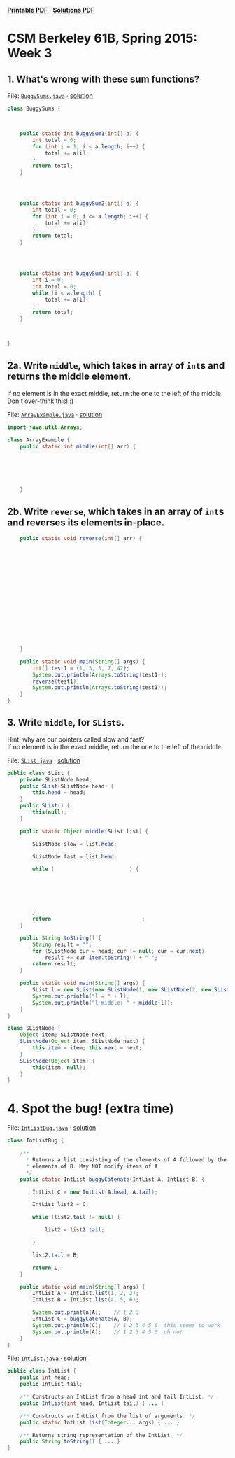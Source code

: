 **[Printable PDF](http://csmberkeley.github.io/cs61b/week03/csm61b-week03.pdf)** &middot; **[Solutions PDF](http://csmberkeley.github.io/cs61b/week03/csm61b-week03-soln.pdf)**

# CSM Berkeley 61B, Spring 2015: Week 3



## 1. What's wrong with these sum functions?

File: [`BuggySums.java`](code/BuggySums.java) &middot; [solution](code-soln/BuggySums.java)

```java
class BuggySums {



    public static int buggySum1(int[] a) {
        int total = 0;
        for (int i = 1; i < a.length; i++) { 
            total += a[i];
        }
        return total;
    }




    public static int buggySum2(int[] a) {
        int total = 0;
        for (int i = 0; i <= a.length; i++) {
            total += a[i];
        }
        return total;
    }




    public static int buggySum3(int[] a) {
        int i = 0;
        int total = 0;
        while (i < a.length) {
            total += a[i];
        }
        return total;
    }



}
```



## 2a. Write `middle`, which takes in array of `int`s and returns the middle element.
If no element is in the exact middle, return the one to the left of the middle.  
Don't over-think this! :)

File: [`ArrayExample.java`](code/ArrayExample.java) &middot; [solution](code-soln/ArrayExample.java)

```java
import java.util.Arrays;

class ArrayExample {
    public static int middle(int[] arr) {






    }

```


## 2b. Write `reverse`, which takes in an array of `int`s and reverses its elements in-place.

```java
    public static void reverse(int[] arr) {

















    }

    public static void main(String[] args) {
        int[] test1 = {1, 3, 3, 7, 42};
        System.out.println(Arrays.toString(test1));
        reverse(test1);
        System.out.println(Arrays.toString(test1));
    }
}
```



## 3. Write `middle`, for `SList`s.
Hint: why are our pointers called slow and fast?  
If no element is in the exact middle, return the one to the left of the middle.

File: [`SList.java`](code/SList.java) &middot; [solution](code-soln/SList.java)

```java
public class SList {
    private SListNode head;
    public SList(SListNode head) {
        this.head = head;
    }
    public SList() {
        this(null);
    }

    public static Object middle(SList list) {

        SListNode slow = list.head;

        SListNode fast = list.head;

        while (                        ) {






        }
        return                             ;
    }

    public String toString() {
        String result = "";
        for (SListNode cur = head; cur != null; cur = cur.next)
            result += cur.item.toString() + " ";
        return result;
    }

    public static void main(String[] args) {
        SList l = new SList(new SListNode(1, new SListNode(2, new SListNode(3))));
        System.out.println("l = " + l);
        System.out.println("l middle: " + middle(l));
    }
}

class SListNode {
    Object item; SListNode next;
    SListNode(Object item, SListNode next) {
        this.item = item; this.next = next;
    }
    SListNode(Object item) {
        this(item, null);
    }
}
```



# 4. Spot the bug! (extra time)

File: [`IntListBug.java`](code/IntListBug.java) &middot; [solution](code-soln/IntListBug.java)

```java
class IntListBug {

    /**
      * Returns a list consisting of the elements of A followed by the
      * elements of B. May NOT modify items of A.
      */
    public static IntList buggyCatenate(IntList A, IntList B) {

        IntList C = new IntList(A.head, A.tail);

        IntList list2 = C;

        while (list2.tail != null) {

            list2 = list2.tail;

        }

        list2.tail = B;

        return C;
    }

    public static void main(String[] args) {
        IntList A = IntList.list(1, 2, 3);
        IntList B = IntList.list(4, 5, 6);

        System.out.println(A);    // 1 2 3
        IntList C = buggyCatenate(A, B);
        System.out.println(C);    // 1 2 3 4 5 6  this seems to work
        System.out.println(A);    // 1 2 3 4 5 6  oh no!
    }
}
```

File: [`IntList.java`](code/IntList.java) &middot; [solution](code-soln/IntList.java)

```java
public class IntList {
    public int head;
    public IntList tail;

    /** Constructs an IntList from a head int and tail IntList. */
    public IntList(int head, IntList tail) { ... }

    /** Constructs an IntList from the list of arguments. */
    public static IntList list(Integer... args) { ... }

    /** Returns string representation of the IntList. */
    public String toString() { ... }
}
```
